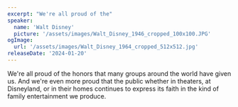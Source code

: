 ```yaml
---
excerpt: "We're all proud of the"
speaker:
  name: 'Walt Disney'
  picture: '/assets/images/Walt_Disney_1946_cropped_100x100.JPG'
ogImage:
  url: '/assets/images/Walt_Disney_1964_cropped_512x512.jpg'
releaseDate: '2024-01-20'
---
```


We're all proud of the honors that many groups around the world have given us. And we're even more proud that the public whether in theaters, at Disneyland, or in their homes continues to express its faith in the kind of family entertainment we produce.
